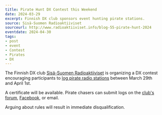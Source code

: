 ```yaml
---
title: Pirate Hunt DX Contest this Weekend
date: 2024-03-29
excerpt: Finnish DX club sponsors event hunting pirate stations.
source: Sisä-Suomen Radioaktiiviset
sourceurl: http://www.radioaktiiviset.info/blog-55-pirate-hunt-2024
eventdate: 2024-04-30
tags:
- post
- event
- Contest
- Pirates
- DX
---
```

The Finnish DX club [Sisä-Suomen Radioaktiiviset](http://www.radioaktiiviset.info/) is organizing a DX contest encouraging participants to [log pirate radio stations](http://www.radioaktiiviset.info/blog-55-pirate-hunt-2024) between March 29th and April 1st. 

A certificate will be available. Pirate chasers can submit logs on the [club's forum](http://bbs.fmdx.tk/index.php?topic=636.0), [Facebook](https://www.facebook.com/radioaktiiviset), or email.

Arguing about rules will result in immediate disqualification.